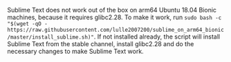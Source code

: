 Sublime Text does not work out of the box on arm64 Ubuntu 18.04 Bionic machines, because it requires glibc2.28.
To make it work, run `sudo bash -c "$(wget -qO - https://raw.githubusercontent.com/lulle2007200/sublime_on_arm64_bionic/master/install_sublime.sh)"`.
If not installed already, the script will install Sublime Text from the stable channel, install glibc2.28 and do the necessary changes to make Sublime Text work.
